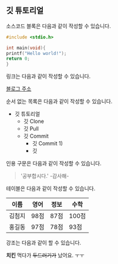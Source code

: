 ## 깃 튜토리얼

소스코드 블록은 다음과 같이 작성할 수 있습니다.

```c
#include <stdio.h>

int main(void){
printf("Hello world!");
return 0;
}
```

링크는 다음과 같이 작성할 수 있습니다.

[블로그 주소](https://blog.naver.com/ndb796)

순서 없는 목록은 다음과 같이 작성할 수 있습니다.

* 깃 튜토리얼
  * 깃 Clone
  * 깃 Pull
  * 깃 Commit
    * 깃 Commit 1)
    * 깃 

인용 구문은 다음과 같이 작성할 수 있습니다.

> '공부합시다.' -감사해-

테이블은 다음과 같이 작성할 수 있습니다.

이름|영어|정보|수학
---|---|---|---|
김첨지|98점|87점|100점|
홍길동|97점|78점|93점|

강조는 다음과 같이 할 수 있습니다.

**치킨** 먹다가 ~~두드러기가~~ 났어요. ㅜㅜ
